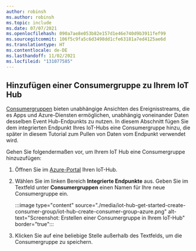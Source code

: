 ```yaml
---
author: robinsh
ms.author: robinsh
ms.topic: include
ms.date: 07/07/2021
ms.openlocfilehash: 090a7ae8e053b82e157d1e46e740d9b3911fef99
ms.sourcegitcommit: 106f5c9fa5c6d3498dd1cfe63181a7ed4125ae6d
ms.translationtype: HT
ms.contentlocale: de-DE
ms.lasthandoff: 11/02/2021
ms.locfileid: "131077585"
---
```

## <a name="add-a-consumer-group-to-your-iot-hub"></a>Hinzufügen einer Consumergruppe zu Ihrem IoT Hub

[Consumergruppen](../articles/event-hubs/event-hubs-features.md#event-consumers) bieten unabhängige Ansichten des Ereignisstreams, die es Apps und Azure-Diensten ermöglichen, unabhängig voneinander Daten desselben Event Hub-Endpunkts zu nutzen. In diesem Abschnitt fügen Sie dem integrierten Endpunkt Ihres IoT-Hubs eine Consumergruppe hinzu, die später in diesem Tutorial zum Pullen von Daten vom Endpunkt verwendet wird.

Gehen Sie folgendermaßen vor, um Ihrem IoT Hub eine Consumergruppe hinzuzufügen:

1. Öffnen Sie im [Azure-Portal](https://portal.azure.com/) Ihren IoT-Hub.

1. Wählen Sie im linken Bereich **Integrierte Endpunkte** aus. Geben Sie im Textfeld unter **Consumergruppen** einen Namen für Ihre neue Consumergruppe ein.

   :::image type="content" source="./media/iot-hub-get-started-create-consumer-group/iot-hub-create-consumer-group-azure.png" alt-text="Screenshot: Erstellen einer Consumergruppe in Ihrem IoT-Hub" border="true":::

1. Klicken Sie auf eine beliebige Stelle außerhalb des Textfelds, um die Consumergruppe zu speichern.